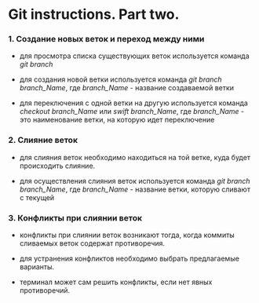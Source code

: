 # Git instructions. Part two.

### 1. Создание новых веток и переход между ними

 * для просмотра списка существующих веток используется команда *git branch*
 
 * для создания новой ветки используется команда *git branch branch_Name*, где _branch_Name_ - название создаваемой ветки

 * для переключения с одной ветки на другую используется команда _checkout branch_Name_ или *swift branch_Name*, где _branch_Name_ - это наименование ветки, на которую идет переключение

### 2. Слияние веток

* для слияния веток необходимо находиться на той ветке, куда будет происходить слияние.

* для осуществления слияния веток используется команда _git branch branch_Name_, где _branch_Name_ -  название ветки, которую сливают с текущей

    
### 3. Конфликты при слиянии веток

* конфликты при слиянии веток возникают тогда, когда коммиты сливаемых веток содержат противоречия.

* для устранения конфликтов необходимо выбрать предлагаемые варианты.

* терминал может сам решить конфликты, если нет явных  противоречий.